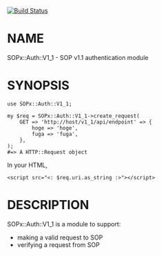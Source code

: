 [![Build Status](https://travis-ci.org/researchpanelasia/p5-SOPx-Auth-V1_1.svg?branch=master)](https://travis-ci.org/researchpanelasia/p5-SOPx-Auth-V1_1)

# NAME

SOPx::Auth::V1\_1 - SOP v1.1 authentication module

# SYNOPSIS

    use SOPx::Auth::V1_1;

    my $req = SOPx::Auth::V1_1->create_request(
        GET => 'http://host/v1_1/api/endpoint' => {
            hoge => 'hoge',
            fuga => 'fuga',
        },
    );
    #=> A HTTP::Request object

In your HTML,

    <script src="<: $req.uri.as_string :>"></script>

# DESCRIPTION

SOPx::Auth::V1\_1 is a module to support:

+ making a valid request to SOP
+ verifying a request from SOP
